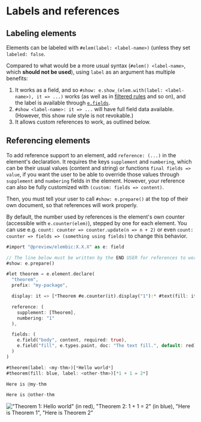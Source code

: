 # Labels and references

## Labeling elements

Elements can be labeled with `#elem(label: <label-name>)` (unless they set `labeled: false`.

Compared to what would be a more usual syntax (`#elem() <label-name>`, which **should not be used**), using `label` as an argument has multiple benefits:

1. It works as a field, and so `#show: e.show_(elem.with(label: <label-name>), it => ...)` works (as well as in [filtered rules](../styling/filtered-rules.md) and so on), and the label is available through [`e.fields`](../../misc/reference/data.md#efields).
2. `#show <label-name>: it => ...` will have full field data available. (However, this show rule style is not revokable.)
3. It allows custom references to work, as outlined below.

## Referencing elements

To add reference support to an element, add `reference: (...)` in the element's declaration. It requires the keys `supplement` and `numbering`, which can be their usual values (content and string) or functions `final fields => value`, if you want the user to be able to override those values through `supplement` and `numbering` fields in the element. However, your reference can also be fully customized with `(custom: fields => content)`.

Then, you must tell your user to call `#show: e.prepare()` at the top of their own document, so that references will work properly.

By default, the number used by references is the element's own counter (accessible with `e.counter(elem)`), stepped by one for each element. You can use e.g. `count: counter => counter.update(n => n + 2)` or even `count: counter => fields => (something using fields)` to change this behavior.

```rs
#import "@preview/elembic:X.X.X" as e: field

// The line below must be written by the END USER for references to work!
#show: e.prepare()

#let theorem = e.element.declare(
  "theorem",
  prefix: "my-package",

  display: it => [*Theorem #e.counter(it).display("1"):* #text(fill: it.fill)[#it.body]],

  reference: (
    supplement: [Theorem],
    numbering: "1"
  ),

  fields: (
    e.field("body", content, required: true),
    e.field("fill", e.types.paint, doc: "The text fill.", default: red),
  )
)

#theorem(label: <my-thm>)[*Hello world*]
#theorem(fill: blue, label: <other-thm>)[*1 + 1 = 2*]

Here is @my-thm

Here is @other-thm
```

!["Theorem 1: Hello world" (in red), "Theorem 2: 1 + 1 = 2" (in blue), "Here is Theorem 1", "Here is Theorem 2"](https://github.com/user-attachments/assets/aeb178ba-5dbb-47cd-8369-61fdb88fd61e)
